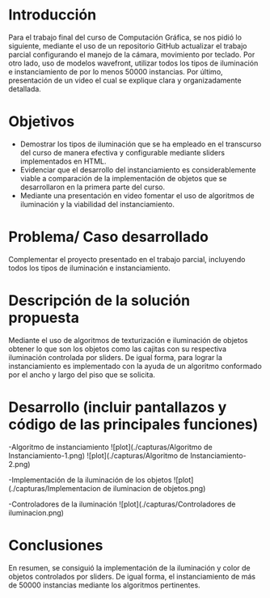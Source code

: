 
# Introducción
Para el trabajo final del curso de Computación Gráfica, se nos pidió lo siguiente, mediante el uso de un repositorio GitHub actualizar el trabajo parcial configurando el manejo de la cámara, movimiento por teclado. Por otro lado, uso de modelos wavefront, utilizar todos los tipos de iluminación e instanciamiento de por lo menos 50000 instancias. Por último, presentación de un video el cual se explique clara y organizadamente detallada.

# Objetivos
- Demostrar los tipos de iluminación que se ha empleado en el transcurso del curso de manera efectiva y configurable mediante sliders implementados en HTML.
- Evidenciar que el desarrollo del instanciamiento es considerablemente viable a comparación de la implementación de objetos que se desarrollaron en la primera parte del  curso.
- Mediante una presentación en video fomentar el uso de algoritmos de iluminación y la viabilidad del instanciamiento.

# Problema/ Caso desarrollado
Complementar el proyecto presentado en el trabajo parcial, incluyendo todos los tipos de iluminación e instanciamiento.


# Descripción de la solución propuesta
Mediante el uso de algoritmos de texturización e iluminación de objetos obtener lo que son los objetos como las cajitas con su respectiva iluminación controlada por sliders. De igual forma, para lograr la instanciamiento es implementado con la ayuda de un algoritmo conformado por el  ancho y largo del piso que se solicita.

# Desarrollo (incluir pantallazos y código de las principales funciones)
-Algoritmo de instanciamiento
![plot](./capturas/Algoritmo de Instanciamiento-1.png)
![plot](./capturas/Algoritmo de Instanciamiento-2.png)
 
-Implementación de la iluminación de los objetos
![plot](./capturas/Implementacion de iluminacion de objetos.png)

-Controladores de la iluminación
 ![plot](./capturas/Controladores de iluminacion.png) 

# Conclusiones
En resumen, se consiguió la implementación de la iluminación y color de objetos controlados por sliders. De igual forma, el instanciamiento de más de 50000 instancias mediante los algoritmos pertinentes.
